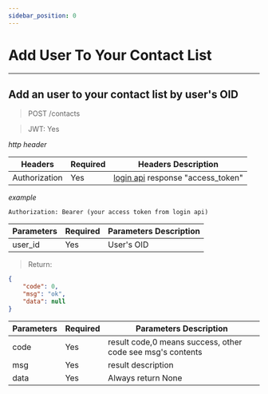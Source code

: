 ```yaml
---
sidebar_position: 0
---
```


# Add User To Your Contact List
___
## Add an user to your contact list by user's OID
> POST /contacts

> JWT: Yes

*http header*

| Headers  | Required |  Headers Description|
| ------------- | ------------- |--------|
| Authorization  | Yes  |  [login api](/docs/SwapChat/User/user-login#login-with-metamask-sign) response "access_token" |

*example*

```
Authorization: Bearer (your access token from login api)
```


| Parameters | Required |  Parameters Description|
| ------------- | ------------- |--------|
| user_id  | Yes  |  User's OID  |

> Return:

```json
{
    "code": 0,
    "msg": "ok",
    "data": null
}
```

| Parameters  | Required |  Parameters Description|
| ------------- | ------------- |--------|
| code  | Yes  |  result code,0 means success, other code see msg's contents  |
| msg  | Yes  | result description   |
| data  | Yes  | Always return None|
